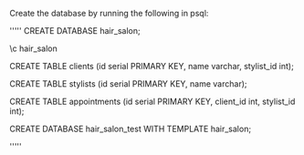 



Create the database by running the following in psql:

'''''
CREATE DATABASE hair_salon;

\c hair_salon

CREATE TABLE clients (id serial PRIMARY KEY, name varchar, stylist_id int);

CREATE TABLE stylists (id serial PRIMARY KEY, name varchar);

CREATE TABLE appointments (id serial PRIMARY KEY, client_id int, stylist_id int);

CREATE DATABASE hair_salon_test WITH TEMPLATE hair_salon;

'''''
